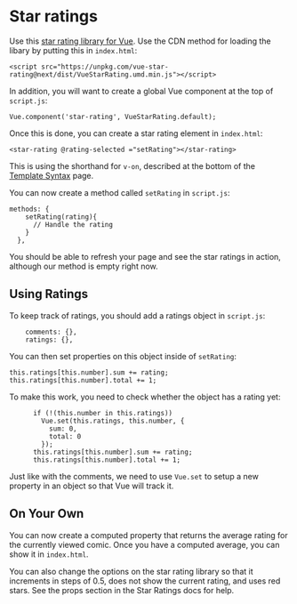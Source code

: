 # Star ratings

Use this [star rating library for Vue](https://github.com/craigh411/vue-star-rating). Use the CDN method for loading the libary by putting this in `index.html`:

```
<script src="https://unpkg.com/vue-star-rating@next/dist/VueStarRating.umd.min.js"></script>
```

In addition, you will want to create a global Vue component at the top of `script.js`:

```
Vue.component('star-rating', VueStarRating.default);
```

Once this is done, you can create a star rating element in `index.html`:
```
<star-rating @rating-selected ="setRating"></star-rating>
```

This is using the shorthand for `v-on`, described at the bottom of the [Template Syntax](https://vuejs.org/v2/guide/syntax.html) page.

You can now create a method called `setRating` in `script.js`:

```
methods: {
    setRating(rating){
      // Handle the rating
    }
  },
```

You should be able to refresh your page and see the star ratings in action, although our method is empty right now.

## Using Ratings

To keep track of ratings, you should add a ratings object in `script.js`:

```
    comments: {},
    ratings: {},
```

You can then set properties on this object inside of `setRating`:

```
this.ratings[this.number].sum += rating;
this.ratings[this.number].total += 1;
```

To make this work, you need to check whether the object has a rating yet:

```
      if (!(this.number in this.ratings))
        Vue.set(this.ratings, this.number, {
          sum: 0,
          total: 0
        });
      this.ratings[this.number].sum += rating;
      this.ratings[this.number].total += 1;
```

Just like with the comments, we need to use `Vue.set` to setup a new property in an object so that Vue will track it.

## On Your Own

You can now create a computed property that returns the average rating for the currently viewed comic. Once you have a computed average, you can show it in `index.html`.

You can also change the options on the star rating library so that it increments in steps of 0.5, does not show the current rating, and uses red stars. See the props section in the Star Ratings docs for help.
